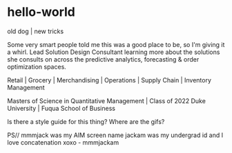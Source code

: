 # hello-world
old dog | new tricks

Some very smart people told me this was a good place to be, so I'm giving it a whirl.
Lead Solution Design Consultant learning more about the solutions she consults on across the predictive analytics, forecasting & order optimization spaces.

Retail | Grocery | Merchandising | Operations | Supply Chain | Inventory Management

Masters of Science in Quantitative Management | Class of 2022
Duke University | Fuqua School of Business

Is there a style guide for this thing? Where are the gifs?

PS// mmmjack was my AIM screen name
     jackam was my undergrad id
     and I love concatenation
     xoxo - mmmjackam

